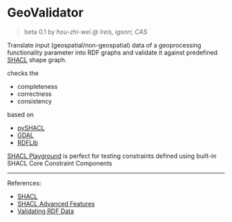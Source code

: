 # GeoValidator
>beta 0.1 
>by *hou-zhi-wei @ lreis, igsnrr, CAS*

Translate input (geospatial/non-geospatial) data of a geoprocessing functionality parameter into RDF graphs and validate it against predefined [SHACL](https://www.w3.org/TR/shacl) shape graph.

checks the
- completeness
- correctness
- consistency

based on 
- [pySHACL](https://github.com/RDFLib/pySHACL)
- [GDAL](https://gdal.org/index.html)
- [RDFLib](https://github.com/RDFLib/rdflib)


[SHACL Playground](https://shacl.org/playground/) is perfect for testing constraints defined using built-in SHACL Core Constraint Components

---
References:
- [SHACL](https://www.w3.org/TR/shacl)
- [SHACL Advanced Features](https://www.w3.org/TR/shacl-af)
- [Validating RDF Data](http://book.validatingrdf.com/)